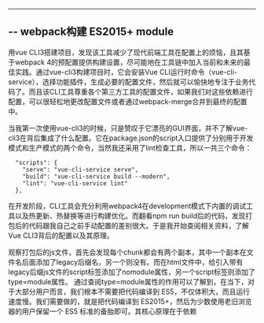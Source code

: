 ---
-- webpack构建 ES2015+ module
--

用vue CLI3搭建项目，发现该工具减少了现代前端工具在配置上的烦恼，且其基于webpack 4的预配置提供构建设置，尽可能地在工具链中加入当前和未来的最佳实践。通过vue-cli3构建项目时，它会安装Vue CLI运行时命令（vue-cli-service），选择功能插件，生成必要的配置文件，然后就可以愉快地专注于业务代码了。而且该CLI工具尊重各个第三方工具的配置文件，如果我们对这些依赖进行配置，可以很轻松地更改配置文件或者通过webpack-merge合并到最终的配置中。

当我第一次使用vue-cli3的时候，只是赞叹于它漂亮的GUI界面，并不了解vue-cli3在背后集成了什么配置。它在package.json的script入口提供了分别用于开发模式和生产模式的两个命令，当然我还采用了lint检查工具，所以一共三个命令：
```
  "scripts": {
    "serve": "vue-cli-service serve",
    "build": "vue-cli-service build --modern",
    "lint": "vue-cli-service lint"
  },
```

在开发阶段，CLI工具会充分利用webpack4在development模式下内置的调试工具以及热更新、热替换等进行构建优化。而翻看npm run build后的代码，发现打包后的代码跟我自己之前手动配置的差别很大。于是我开始查阅相关资料，了解Vue CLI3背后的配置以及其原理。

观察打包后的js文件，首先会发现每个chunk都会有两个副本，其中一个副本在文件名后面添加了legacy后缀名，另一个则没有。而在html文件中，给引入带有legacy后缀js文件的script标签添加了nomodule属性，另一个script标签则添加了type=module属性。
通过查阅type=module属性的作用可以了解到，在当下，对于大部分用户而言，我们根本不需要把代码编译到 ES5，不仅体积大，而且运行速度慢。我们需要做的，就是把代码编译到 ES2015+，然后为少数使用老旧浏览器的用户保留一个 ES5 标准的备胎即可。其核心原理在于依赖 <script type="module">的支持来分辨浏览器对 ES2015+ 代码的支持，并且可以用<script nomodule>进行优雅降级（get到新技能的欢喜^^）

```
<script type="module" src="app.js"></script>

<script nomodule src="app-legacy.js"></script>   // legacy 是遗产的意思，在这里面是老旧的意思，理解成老旧的语法
```
想要支持 module 和 nomodule 核心就是 Babel7的插件预设babel-preset-env。babel-preset-env将基于实际浏览器以及运行环境，自动确定babel插件以及polyfill，转义ES2015以及此版本以上的语法。而该preset的esmodules属性可以让我们直接编译到 ES2015+ 的语法，利用Babel我们可以编译出两份文件。
